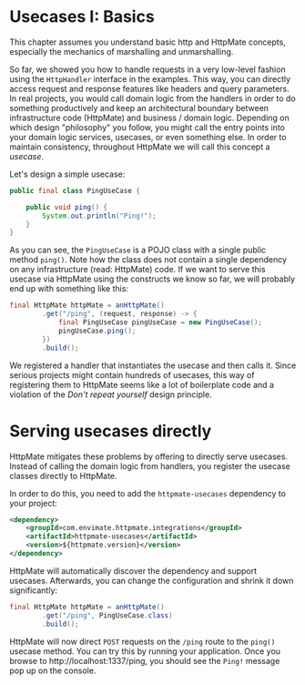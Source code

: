 # Usecases I: Basics

This chapter assumes you understand basic http and HttpMate concepts,
especially the mechanics of marshalling and unmarshalling.

So far, we showed you how to handle requests in a very low-level fashion
using the `HttpHandler` interface in the examples.
This way, you can directly access request and response features like headers and query
parameters.
In real projects, you would call domain logic from the handlers in order to do something
productively and keep an architectural boundary between infrastructure code (HttpMate)
and business / domain logic. Depending on which design "philosophy" you follow, you might
call the entry points into your domain logic services, usecases, or even something else.
In order to maintain consistency, throughout HttpMate we will call this concept a *usecase*.

Let's design a simple usecase:
```java
public final class PingUseCase {

    public void ping() {
        System.out.println("Ping!");
    }
}
```
As you can see, the `PingUseCase` is a POJO class with a single public method `ping()`.
Note how the class does not contain a single dependency on any infrastructure (read: HttpMate) code.
If we want to serve this usecase via HttpMate using the constructs we know so far,
we will probably end up with something like this:
```java
final HttpMate httpMate = anHttpMate()
        .get("/ping", (request, response) -> {
            final PingUseCase pingUseCase = new PingUseCase();
            pingUseCase.ping();
        })
        .build();
```
We registered a handler that instantiates the usecase and then calls it.
Since serious projects might contain hundreds of usecases, this way
of registering them to HttpMate seems like a lot of boilerplate code
and a violation of the *Don't repeat yourself* design principle.

# Serving usecases directly
HttpMate mitigates these problems by offering to directly serve usecases.
Instead of calling the domain logic from handlers, you register the usecase
classes directly to HttpMate.

<!--
In real projects, you would have to map these features to actual domain logic.
With increasing project size and complexity, managing requests and mapping them to domain
logic becomes unfeasable.
HttpMate catches these architectural requirements by offering to serve so-called usecases.
Instead of calling the domain logic from handlers, you register it to HttpMate
on a much higher level in the form of usecases. These are classes with one single public method
that will reflect one single feature of your application. For example:
-->

In order to do this, you need to add the `httpmate-usecases` dependency to your project:
```xml
<dependency>
    <groupId>com.envimate.httpmate.integrations</groupId>
    <artifactId>httpmate-usecases</artifactId>
    <version>${httpmate.version}</version>
</dependency>
```
HttpMate will automatically discover the dependency and support usecases.
Afterwards, you can change the configuration and shrink it
down significantly:
```java
final HttpMate httpMate = anHttpMate()
        .get("/ping", PingUseCase.class)
        .build();
```

HttpMate will now direct `POST` requests on the `/ping` route to the `ping()` usecase method.
You can try this by running your application. Once you browse to http://localhost:1337/ping, you should see
the `Ping!` message pop up on the console.
